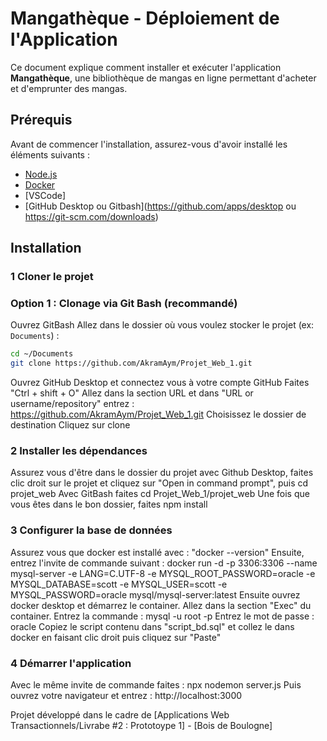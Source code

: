 # Mangathèque - Déploiement de l'Application

Ce document explique comment installer et exécuter l'application **Mangathèque**, une bibliothèque de mangas en ligne permettant d'acheter et d'emprunter des mangas.

##  Prérequis

Avant de commencer l'installation, assurez-vous d'avoir installé les éléments suivants :

- [Node.js](https://nodejs.org/)
- [Docker](https://www.docker.com/products/docker-desktop/)
- [VSCode]
- [GitHub Desktop ou Gitbash](https://github.com/apps/desktop ou https://git-scm.com/downloads)

##  Installation

### 1️ Cloner le projet 

### **Option 1 : Clonage via Git Bash (recommandé)**
Ouvrez GitBash
Allez dans le dossier où vous voulez stocker le projet (ex: `Documents`) :
```bash
cd ~/Documents
git clone https://github.com/AkramAym/Projet_Web_1.git
```



Ouvrez GitHub Desktop et connectez vous à votre compte GitHub
Faites "Ctrl + shift + O"
Allez dans la section URL et dans "URL or username/repository" entrez : https://github.com/AkramAym/Projet_Web_1.git
Choisissez le dossier de destination
Cliquez sur clone

### 2 Installer les dépendances
Assurez vous d'être dans le dossier du projet 
avec Github Desktop, faites clic droit sur le projet et cliquez sur "Open in command prompt", puis cd projet_web
Avec GitBash faites cd Projet_Web_1/projet_web
Une fois que vous êtes dans le bon dossier, faites npm install

### 3 Configurer la base de données
Assurez vous que docker est installé avec : "docker --version"
Ensuite, entrez l'invite de commande suivant :
docker run -d -p 3306:3306 --name mysql-server -e LANG=C.UTF-8 -e MYSQL_ROOT_PASSWORD=oracle -e MYSQL_DATABASE=scott -e MYSQL_USER=scott -e MYSQL_PASSWORD=oracle mysql/mysql-server:latest
Ensuite ouvrez docker desktop et démarrez le container.
Allez dans la section "Exec" du container.
Entrez la commande : mysql -u root -p
Entrez le mot de passe : oracle
Copiez le script contenu dans "script_bd.sql" et collez le dans docker en faisant clic droit puis cliquez sur "Paste"

### 4 Démarrer l'application
Avec le même invite de commande faites :
npx nodemon server.js
Puis ouvrez votre navigateur et entrez :
http://localhost:3000

Projet développé dans le cadre de [Applications Web Transactionnels/Livrabe #2 : Prototoype 1] - [Bois de Boulogne]